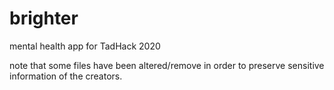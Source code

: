 # brighter
mental health app for TadHack 2020

note that some files have been altered/remove in order to preserve sensitive information of the creators.
